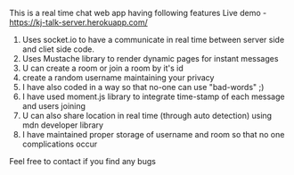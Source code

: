 This is a real time chat web app having following features
Live demo - https://kj-talk-server.herokuapp.com/ 

1) Uses socket.io to have a communicate in real time between server side and cliet side code.
2) Uses Mustache library to render dynamic pages for instant messages
3) U can create a room or join a room by it's id
4) create a random username maintaining your privacy
5) I have also coded in a way so that no-one can use "bad-words" ;)
6) I have used moment.js library to integrate time-stamp of each message and users joining
7) U can also share location in real time (through auto detection) using mdn developer library
8) I have maintained proper storage of username and room so that no one complications occur

Feel free to contact if you find any bugs
